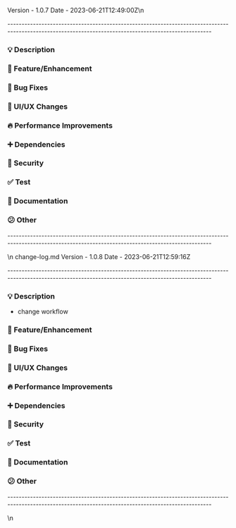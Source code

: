 Version - 1.0.7 Date - 2023-06-21T12:49:00Z\n<p>------------------------------------------------------------------------------------------------------------------------------------------------------</p>

### 💡 Description
<!-- Provide a brief description of the changes introduced by this pull request -->

### 🍕 Feature/Enhancement
<!-- Describe the feature or enhancement in detail -->

### 🐛 Bug Fixes
<!-- Describe the fixed bug and steps to reproduce (if applicable) -->

### 🎨 UI/UX Changes
<!-- Explain any changes made to the user interface or user experience -->

### 🔥 Performance Improvements
<!-- Describe any optimizations made to improve performance -->

### ➕ Dependencies
<!-- List any new dependencies added or updates to existing dependencies -->

### 🔐 Security
<!-- Describe any security-related changes or updates -->

### ✅ Test
<!-- Describe any unit test changes or updates -->

### 📝 Documentation
<!-- Specify any updates or additions to the project documentation -->

### 😕 Other
<!-- Any other changes or updates not covered in the above sections -->

<p>------------------------------------------------------------------------------------------------------------------------------------------------------</p>\n change-log.md Version - 1.0.8 Date - 2023-06-21T12:59:16Z <p>------------------------------------------------------------------------------------------------------------------------------------------------------</p>

### 💡 Description
<!-- Provide a brief description of the changes introduced by this pull request -->

- change workflow

### 🍕 Feature/Enhancement
<!-- Describe the feature or enhancement in detail -->

### 🐛 Bug Fixes
<!-- Describe the fixed bug and steps to reproduce (if applicable) -->

### 🎨 UI/UX Changes
<!-- Explain any changes made to the user interface or user experience -->

### 🔥 Performance Improvements
<!-- Describe any optimizations made to improve performance -->

### ➕ Dependencies
<!-- List any new dependencies added or updates to existing dependencies -->

### 🔐 Security
<!-- Describe any security-related changes or updates -->

### ✅ Test
<!-- Describe any unit test changes or updates -->

### 📝 Documentation
<!-- Specify any updates or additions to the project documentation -->

### 😕 Other
<!-- Any other changes or updates not covered in the above sections -->

<p>------------------------------------------------------------------------------------------------------------------------------------------------------</p>\n
